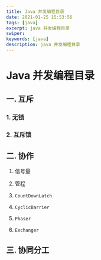 ```yaml
---
title: Java 并发编程目录
date: 2021-01-25 15:53:56
tags: [java]
excerpt: java 并发编程目录
swiper:
keywords: [java]
description: java 并发编程目录
---
```


# Java 并发编程目录

## 一. 互斥

### 1. 无锁

### 2. 互斥锁





## 二. 协作

1. 信号量

2. 管程

3. `CountDownLatch`

4. `CyclicBarrier`

5. `Phaser`

6. `Exchanger`

## 三. 协同分工


